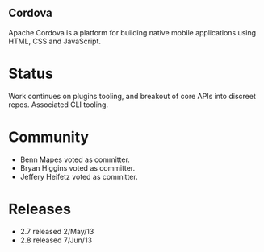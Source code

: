Cordova
-------

Apache Cordova is a platform for building native mobile applications using HTML, CSS and JavaScript. 

Status
======

Work continues on plugins tooling, and breakout of core APIs into discreet repos. Associated CLI tooling.
 
Community
=========

- Benn Mapes voted as committer.
- Bryan Higgins voted as committer.
- Jeffery Heifetz voted as committer.
 
Releases
========

- 2.7 released 2/May/13
- 2.8 released 7/Jun/13
